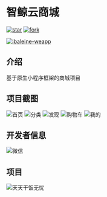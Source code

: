 # 智鲸云商城

[![star](https://gitee.com/ibaleine-open-source/ibaleine-weapp/badge/star.svg?theme=dark)](https://gitee.com/ibaleine-open-source/ibaleine-weapp/stargazers)
[![fork](https://gitee.com/ibaleine-open-source/ibaleine-weapp/badge/fork.svg?theme=dark)](https://gitee.com/ibaleine-open-source/ibaleine-weapp/members)

[![ibaleine-weapp](https://img.shields.io/static/v1?label=Github&message=ibaleine-weapp&color=orange)](https://github.com/icjs-cc/ibaleine-weapp.git)

## 介绍
基于原生小程序框架的商城项目

## 项目截图
![首页](./screenshot/home.jpeg) 
![分类](./screenshot/classify.jpeg) 
![发现](./screenshot/discover.jpeg) 
![购物车](./screenshot/shopping-cart.jpeg) 
![我的](./screenshot/mine.jpeg) 

## 开发者信息
![微信](./images/common/qrcode.jpg) 

## 项目
![天天干饭无忧](./images/common/ttgfwy_weapp.jpg)
